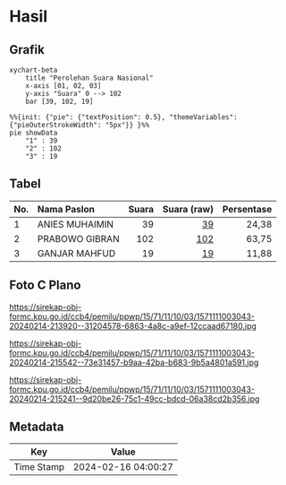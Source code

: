 # Hasil

## Grafik

```mermaid
xychart-beta
    title "Perolehan Suara Nasional"
    x-axis [01, 02, 03]
    y-axis "Suara" 0 --> 102
    bar [39, 102, 19]
```

```mermaid
%%{init: {"pie": {"textPosition": 0.5}, "themeVariables": {"pieOuterStrokeWidth": "5px"}} }%%
pie showData
    "1" : 39
    "2" : 102
    "3" : 19
```

## Tabel

| No. | Nama Paslon    | Suara | Suara (raw) | Persentase |
|:--- |:-------------- | -----:| -----------:| ----------:|
| 1   | ANIES MUHAIMIN | 39    | [39][p-1]   | 24,38      |
| 2   | PRABOWO GIBRAN | 102   | [102][p-2]  | 63,75      |
| 3   | GANJAR MAHFUD  | 19    | [19][p-3]   | 11,88      |


[p-1]: https://github.com/gigit-pemilu/pemilu-2024/blob/main/pilpres/hitung-suara/sub/15-jambi/sub/71-kota-jambi/sub/11-paal-merah/sub/1003-eka-jaya/sub/043-tps/sub/paslon-1.txt
[p-2]: https://github.com/gigit-pemilu/pemilu-2024/blob/main/pilpres/hitung-suara/sub/15-jambi/sub/71-kota-jambi/sub/11-paal-merah/sub/1003-eka-jaya/sub/043-tps/sub/paslon-2.txt
[p-3]: https://github.com/gigit-pemilu/pemilu-2024/blob/main/pilpres/hitung-suara/sub/15-jambi/sub/71-kota-jambi/sub/11-paal-merah/sub/1003-eka-jaya/sub/043-tps/sub/paslon-3.txt

## Foto C Plano

https://sirekap-obj-formc.kpu.go.id/ccb4/pemilu/ppwp/15/71/11/10/03/1571111003043-20240214-213920--31204578-6863-4a8c-a9ef-12ccaad67180.jpg

https://sirekap-obj-formc.kpu.go.id/ccb4/pemilu/ppwp/15/71/11/10/03/1571111003043-20240214-215542--73e31457-b9aa-42ba-b683-9b5a4801a591.jpg

https://sirekap-obj-formc.kpu.go.id/ccb4/pemilu/ppwp/15/71/11/10/03/1571111003043-20240214-215241--9d20be26-75c1-49cc-bdcd-06a38cd2b356.jpg


## Metadata

| Key        | Value               |
| ---------- | ------------------- |
| Time Stamp | 2024-02-16 04:00:27 |



